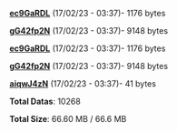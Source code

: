 [**ec9GaRDL**](/data/ec9GaRDL.txt) (17/02/23 - 03:37)- 1176 bytes

[**gG42fp2N**](/data/gG42fp2N.txt) (17/02/23 - 03:37)- 9148 bytes

[**ec9GaRDL**](/data/ec9GaRDL.txt) (17/02/23 - 03:37)- 1176 bytes

[**gG42fp2N**](/data/gG42fp2N.txt) (17/02/23 - 03:37)- 9148 bytes

[**aiqwJ4zN**](/data/aiqwJ4zN.txt) (17/02/23 - 03:37)- 41 bytes

**Total Datas**: 10268

**Total Size**: 66.60 MB / 66.6 MB